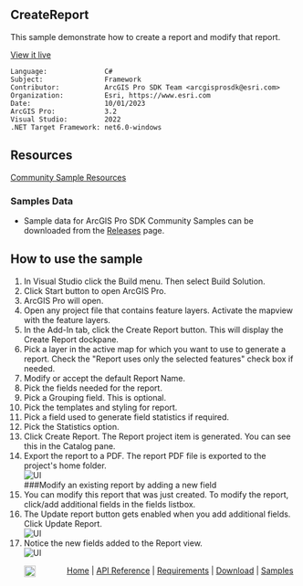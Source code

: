 ## CreateReport

<!-- TODO: Write a brief abstract explaining this sample -->
This sample demonstrate how to create a report and modify that report.  
  


<a href="https://pro.arcgis.com/en/pro-app/sdk/" target="_blank">View it live</a>

<!-- TODO: Fill this section below with metadata about this sample-->
```
Language:              C#
Subject:               Framework
Contributor:           ArcGIS Pro SDK Team <arcgisprosdk@esri.com>
Organization:          Esri, https://www.esri.com
Date:                  10/01/2023
ArcGIS Pro:            3.2
Visual Studio:         2022
.NET Target Framework: net6.0-windows
```

## Resources

[Community Sample Resources](https://github.com/Esri/arcgis-pro-sdk-community-samples#resources)

### Samples Data

* Sample data for ArcGIS Pro SDK Community Samples can be downloaded from the [Releases](https://github.com/Esri/arcgis-pro-sdk-community-samples/releases) page.  

## How to use the sample
<!-- TODO: Explain how this sample can be used. To use images in this section, create the image file in your sample project's screenshots folder. Use relative url to link to this image using this syntax: ![My sample Image](FacePage/SampleImage.png) -->
1. In Visual Studio click the Build menu. Then select Build Solution.
2. Click Start button to open ArcGIS Pro.  
3. ArcGIS Pro will open.   
4. Open any project file that contains feature layers. Activate the mapview with the feature layers.  
5. In the Add-In tab, click the Create Report button. This will display the Create Report dockpane.  
6. Pick a layer in the active map for which you want to use to generate a report.  Check the "Report uses only the selected features" check box if needed.  
7. Modify or accept the default Report Name.  
8. Pick the fields needed for the report.  
9. Pick a Grouping field. This is optional.  
10. Pick the templates and styling for report.  
11. Pick a field used to generate field statistics if required.  
12. Pick the Statistics option.  
13. Click Create Report.  The Report project item is generated. You can see this in the Catalog pane.  
14. Export the report to a PDF.  The report PDF file is exported to the project's home folder.  
![UI](screenshots/CreateReport.png)    
###Modify an existing report by adding a new field  
15. You can modify this report that was just created. To modify the report, click/add additional fields in the fields listbox.  
16. The Update report button gets enabled when you add additional fields. Click Update Report.  
![UI](screenshots/UpdateReport.png)   
17. Notice the new fields added to the Report view.  
![UI](screenshots/ModifiedReport.png)   
  

<!-- End -->

&nbsp;&nbsp;&nbsp;&nbsp;&nbsp;&nbsp;<img src="https://esri.github.io/arcgis-pro-sdk/images/ArcGISPro.png"  alt="ArcGIS Pro SDK for Microsoft .NET Framework" height = "20" width = "20" align="top"  >
&nbsp;&nbsp;&nbsp;&nbsp;&nbsp;&nbsp;&nbsp;&nbsp;&nbsp;&nbsp;&nbsp;&nbsp;
[Home](https://github.com/Esri/arcgis-pro-sdk/wiki) | <a href="https://pro.arcgis.com/en/pro-app/latest/sdk/api-reference" target="_blank">API Reference</a> | [Requirements](https://github.com/Esri/arcgis-pro-sdk/wiki#requirements) | [Download](https://github.com/Esri/arcgis-pro-sdk/wiki#installing-arcgis-pro-sdk-for-net) | <a href="https://github.com/esri/arcgis-pro-sdk-community-samples" target="_blank">Samples</a>
